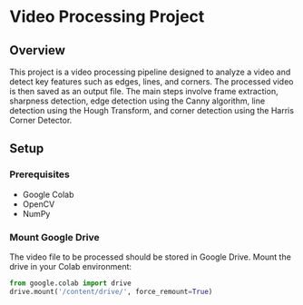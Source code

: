 # Video Processing Project

## Overview

This project is a video processing pipeline designed to analyze a video and detect key features such as edges, lines, and corners. The processed video is then saved as an output file. The main steps involve frame extraction, sharpness detection, edge detection using the Canny algorithm, line detection using the Hough Transform, and corner detection using the Harris Corner Detector.

## Setup

### Prerequisites

- Google Colab
- OpenCV
- NumPy

### Mount Google Drive

The video file to be processed should be stored in Google Drive. Mount the drive in your Colab environment:

```python
from google.colab import drive
drive.mount('/content/drive/', force_remount=True)
